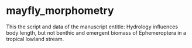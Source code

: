# mayfly_morphometry

This the script and data of the manuscript entitle: Hydrology influences body length, but not benthic and emergent biomass of Ephemeroptera in a tropical lowland stream. 
